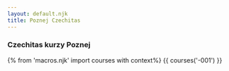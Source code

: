 ```yaml
---
layout: default.njk
title: Poznej Czechitas
---
```


### Czechitas kurzy Poznej
{% from 'macros.njk' import courses with context%}
{{ courses('-001') }}
